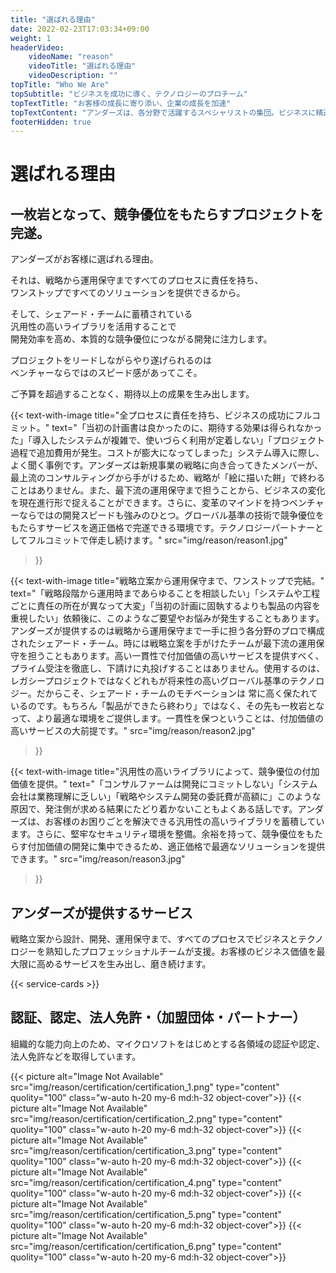 ```yaml
---
title: "選ばれる理由"
date: 2022-02-23T17:03:34+09:00
weight: 1
headerVideo: 
    videoName: "reason"
    videoTitle: "選ばれる理由"
    videoDescription: ""
topTitle: "Who We Are"
topSubtitle: "ビジネスを成功に導く、テクノロジーのプロチーム"
topTextTitle: "お客様の成長に寄り添い、企業の成長を加速"
topTextContent: "アンダーズは、各分野で活躍するスペシャリストの集団。ビジネスに精通したテクノロジーのプロフェッショナルチームがビジネスの変化をキャッチし、「絵に描いた餅」にならない成功戦略を提案します。そして、グローバル基準の優れた技術を駆使し、効率よくシステム開発に着手。メンバー全員がプレイヤーとして機能する「アンダーズメソッド」で、ビジネスを成功に導くソリューションを適正価格で提供します。"
footerHidden: true
---
```


# 選ばれる理由

## 一枚岩となって、競争優位をもたらすプロジェクトを完遂。

アンダーズがお客様に選ばれる理由。  

それは、戦略から運用保守まですべてのプロセスに責任を持ち、  
ワンストップですべてのソリューションを提供できるから。  

そして、シェアード・チームに蓄積されている  
汎用性の高いライブラリを活用することで  
開発効率を高め、本質的な競争優位につながる開発に注力します。  

プロジェクトをリードしながらやり遂げられるのは  
ベンチャーならではのスピード感があってこそ。  

ご予算を超過することなく、期待以上の成果を生み出します。  

{{< text-with-image 
    title="全プロセスに責任を持ち、ビジネスの成功にフルコミット。"
    text="「当初の計画書は良かったのに、期待する効果は得られなかった」「導入したシステムが複雑で、使いづらく利用が定着しない」「プロジェクト過程で追加費用が発生。コストが膨大になってしまった」システム導入に際し、よく聞く事例です。アンダーズは新規事業の戦略に向き合ってきたメンバーが、最上流のコンサルティングから手がけるため、戦略が「絵に描いた餅」で終わることはありません。また、最下流の運用保守まで担うことから、ビジネスの変化を現在進行形で捉えることができます。さらに、変革のマインドを持つベンチャーならではの開発スピードも強みのひとつ。グローバル基準の技術で競争優位をもたらすサービスを適正価格で完遂できる環境です。テクノロジーパートナーとしてフルコミットで伴走し続けます。"
    src="img/reason/reason1.jpg"
>}}

{{< text-with-image 
    title="戦略立案から運用保守まで、ワンストップで完結。"
    text="「戦略段階から運用時まであらゆることを相談したい」「システムや工程ごとに責任の所在が異なって大変」「当初の計画に固執するよりも製品の内容を重視したい」依頼後に、このようなご要望やお悩みが発生することもあります。アンダーズが提供するのは戦略から運用保守まで一手に担う各分野のプロで構成されたシェアード・チーム。時には戦略立案を手がけたチームが最下流の運用保守を担うこともあります。高い一貫性で付加価値の高いサービスを提供すべく、プライム受注を徹底し、下請けに丸投げすることはありません。使用するのは、レガシープロジェクトではなくどれもが将来性の高いグローバル基準のテクノロジー。だからこそ、シェアード・チームのモチベーションは 常に高く保たれているのです。もちろん「製品ができたら終わり」ではなく、その先も一枚岩となって、より最適な環境をご提供します。一貫性を保つということは、付加価値の高いサービスの大前提です。"
    src="img/reason/reason2.jpg"
>}}

{{< text-with-image 
    title="汎用性の高いライブラリによって、競争優位の付加価値を提供。"
    text="「コンサルファームは開発にコミットしない」「システム会社は業務理解に乏しい」「戦略やシステム開発の委託費が高額に」このような原因で、発注側が求める結果にたどり着かないこともよくある話しです。アンダーズは、お客様のお困りごとを解決できる汎用性の高いライブラリを蓄積しています。さらに、堅牢なセキュリティ環境を整備。余裕を持って、競争優位をもたらす付加価値の開発に集中できるため、適正価格で最適なソリューションを提供できます。"
    src="img/reason/reason3.jpg"
>}}

## アンダーズが提供するサービス

戦略立案から設計、開発、運用保守まで、すべてのプロセスでビジネスとテクノロジーを熟知したプロフェッショナルチームが支援。お客様のビジネス価値を最大限に高めるサービスを生み出し、磨き続けます。

{{< service-cards >}}

## 認証、認定、法人免許・（加盟団体・パートナー）

組織的な能力向上のため、マイクロソフトをはじめとする各領域の認証や認定、法人免許などを取得しています。

<div class="grid md:grid-cols-3 sm:grid-cols-2 md:gap-4 mt-10">

<div class="flex justify-center">

{{< picture alt="Image Not Available" src="img/reason/certification/certification_1.png" type="content" quolity="100" class="w-auto h-20 my-6 md:h-32 object-cover">}}
{{< picture alt="Image Not Available" src="img/reason/certification/certification_2.png" type="content" quolity="100" class="w-auto h-20 my-6 md:h-32 object-cover">}}
{{< picture alt="Image Not Available" src="img/reason/certification/certification_3.png" type="content" quolity="100" class="w-auto h-20 my-6 md:h-32 object-cover">}}
{{< picture alt="Image Not Available" src="img/reason/certification/certification_4.png" type="content" quolity="100" class="w-auto h-20 my-6 md:h-32 object-cover">}}
{{< picture alt="Image Not Available" src="img/reason/certification/certification_5.png" type="content" quolity="100" class="w-auto h-20 my-6 md:h-32 object-cover">}}
{{< picture alt="Image Not Available" src="img/reason/certification/certification_6.png" type="content" quolity="100" class="w-auto h-20 my-6 md:h-32 object-cover">}}

</div>

</div>
